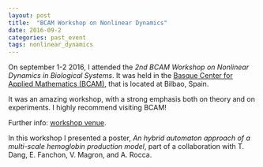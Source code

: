 ```yaml
---
layout: post
title:  "BCAM Workshop on Nonlinear Dynamics"
date: 2016-09-2
categories: past_event
tags: nonlinear_dynamics
---
```


On september 1-2 2016, I attended the *2nd BCAM Workshop on Nonlinear Dynamics in
 Biological Systems*. It was held in the [Basque Center for Applied Mathematics (BCAM)](http://www.bcamath.org/es/),
 that is located at Bilbao, Spain.

It was an amazing workshop, with a strong emphasis both on theory and on experiments. I highly recommend visiting BCAM!

Further info: [workshop venue](http://www.bcamath.org/es/workshops/2ndbs).

In this workshop I presented a poster, *An hybrid automaton approach
of a multi-scale hemoglobin production model*, part of a collaboration with T. Dang, E. Fanchon, V. Magron, and A. Rocca.
